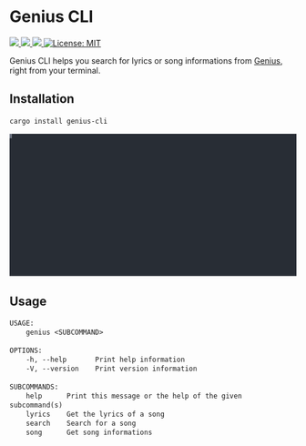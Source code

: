 # Genius CLI

<p>
  <a href="https://crates.io/crates/genius-cli" target="_blank">
    <img src="https://img.shields.io/crates/v/genius-cli.svg" />
  </a>
   <a href="https://crates.io/crates/genius-cli" target="_blank">
    <img src="https://img.shields.io/crates/dr/genius-cli" />
  </a>
  <a href="https://docs.rs/genius-cli" target="_blank">
    <img src="https://docs.rs/genius-cli/badge.svg" />
  </a>
  <a href="LICENSE" target="_blank">
    <img alt="License: MIT" src="https://img.shields.io/badge/License-MIT-blue.svg" />
  </a>
</p>

Genius CLI helps you search for lyrics or song informations from [Genius](https://genius.com), right from your terminal.

## Installation

```bash
cargo install genius-cli
```

<img width="800" src="./preview.svg">

## Usage

```
USAGE:
    genius <SUBCOMMAND>

OPTIONS:
    -h, --help       Print help information
    -V, --version    Print version information

SUBCOMMANDS:
    help      Print this message or the help of the given subcommand(s)
    lyrics    Get the lyrics of a song
    search    Search for a song
    song      Get song informations
```
